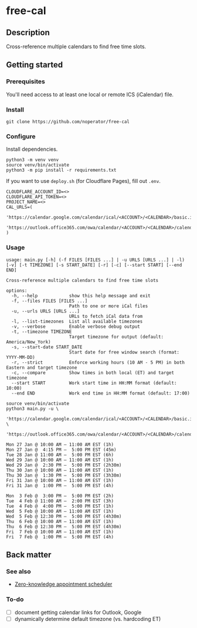# free-cal

## Description

Cross-reference multiple calendars to find free time slots.

## Getting started

### Prerequisites

You'll need access to at least one local or remote ICS (iCalendar) file.

### Install

```
git clone https://github.com/noperator/free-cal
```

### Configure

Install dependencies.

```
python3 -m venv venv
source venv/bin/activate
python3 -m pip install -r requirements.txt
```

If you want to use `deploy.sh` (for Cloudflare Pages), fill out `.env`.

```
CLOUDFLARE_ACCOUNT_ID=<>
CLOUDFLARE_API_TOKEN=<>
PROJECT_NAME=<>
CAL_URLS=(
    'https://calendar.google.com/calendar/ical/<ACCOUNT>/<CALENDAR>/basic.ics'
    'https://outlook.office365.com/owa/calendar/<ACCOUNT>/<CALENDAR>/calendar.ics'
)
```

### Usage

```
usage: main.py [-h] (-f FILES [FILES ...] | -u URLS [URLS ...] | -l) [-v] [-t TIMEZONE] [-s START_DATE] [-r] [-c] [--start START] [--end END]

Cross-reference multiple calendars to find free time slots

options:
  -h, --help            show this help message and exit
  -f, --files FILES [FILES ...]
                        Path to one or more iCal files
  -u, --urls URLS [URLS ...]
                        URLs to fetch iCal data from
  -l, --list-timezones  List all available timezones
  -v, --verbose         Enable verbose debug output
  -t, --timezone TIMEZONE
                        Target timezone for output (default: America/New_York)
  -s, --start-date START_DATE
                        Start date for free window search (format: YYYY-MM-DD)
  -r, --strict          Enforce working hours (10 AM - 5 PM) in both Eastern and target timezone
  -c, --compare         Show times in both local (ET) and target timezone
  --start START         Work start time in HH:MM format (default: 10:00)
  --end END             Work end time in HH:MM format (default: 17:00)

source venv/bin/activate
python3 main.py -u \
    'https://calendar.google.com/calendar/ical/<ACCOUNT>/<CALENDAR>/basic.ics' \
    'https://outlook.office365.com/owa/calendar/<ACCOUNT>/<CALENDAR>/calendar.ics'

Mon 27 Jan @ 10:00 AM – 11:00 AM EST (1h)
Mon 27 Jan @  4:15 PM –  5:00 PM EST (45m)
Tue 28 Jan @ 11:00 AM –  5:00 PM EST (6h)
Wed 29 Jan @ 10:00 AM – 11:00 AM EST (1h)
Wed 29 Jan @  2:30 PM –  5:00 PM EST (2h30m)
Thu 30 Jan @ 10:00 AM – 11:00 AM EST (1h)
Thu 30 Jan @  1:30 PM –  5:00 PM EST (3h30m)
Fri 31 Jan @ 10:00 AM – 11:00 AM EST (1h)
Fri 31 Jan @  1:00 PM –  5:00 PM EST (4h)

Mon  3 Feb @  3:00 PM –  5:00 PM EST (2h)
Tue  4 Feb @ 11:00 AM –  2:00 PM EST (3h)
Tue  4 Feb @  4:00 PM –  5:00 PM EST (1h)
Wed  5 Feb @ 10:00 AM – 11:00 AM EST (1h)
Wed  5 Feb @ 12:30 PM –  5:00 PM EST (4h30m)
Thu  6 Feb @ 10:00 AM – 11:00 AM EST (1h)
Thu  6 Feb @ 12:30 PM –  5:00 PM EST (4h30m)
Fri  7 Feb @ 10:00 AM – 11:00 AM EST (1h)
Fri  7 Feb @  1:00 PM –  5:00 PM EST (4h)
```

## Back matter

### See also

- [Zero-knowledge appointment scheduler](https://noperator.dev/posts/zero-knowledge-appointment-scheduler/)

### To-do

- [ ] document getting calendar links for Outlook, Google
- [ ] dynamically determine default timezone (vs. hardcoding ET)
